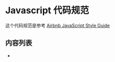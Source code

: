 # Javascript 代码规范

这个代码规范是参考 [Airbnb JavaScript Style Guide](https://github.com/airbnb/javascript)

## 内容列表
- 